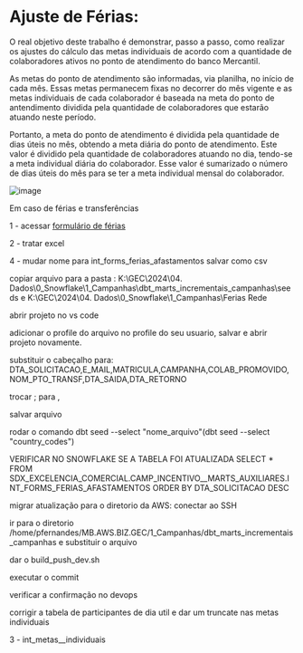 # Ajuste de Férias:

O real objetivo deste trabalho é demonstrar, passo a passo, como realizar os ajustes do cálculo das metas individuais de acordo com a quantidade de colaboradores ativos no ponto de atendimento do banco Mercantil.

As metas do ponto de atendimento são informadas, via planilha, no início de cada mês. Essas metas permanecem fixas no decorrer do mês vigente e as metas individuais de cada colaborador é baseada na meta do ponto de antendimento dividida pela quantidade de colaboradores que estarão atuando neste período.

Portanto, a meta do ponto de atendimento é dividida pela quantidade de dias úteis no mês, obtendo a meta diária do ponto de atendimento. Este valor é dividido pela quantidade de colaboradores atuando no dia, tendo-se a meta individual diária do colaborador. Esse valor é sumarizado o número de dias úteis do mês para se ter a meta individual mensal do colaborador. 

![image](https://github.com/Banco-Mercantil/adjust_vacation/assets/88452990/5a8dbb72-5650-4002-b171-619e6c4500e4)


Em caso de férias e transferências 

1 - acessar [formulário de férias](https://docs.google.com/forms/d/132G94v3b3_ARW8Av-g0MYTq718l9n01_tJnyntrgnvk/edit#responses)

2 - tratar excel

4 - mudar nome para int_forms_ferias_afastamentos salvar como csv

copiar arquivo para a pasta : K:\GEC\2024\04. Dados\0_Snowflake\1_Campanhas\dbt_marts_incrementais_campanhas\seeds e K:\GEC\2024\04. Dados\0_Snowflake\1_Campanhas\Ferias Rede

abrir projeto no vs code

adicionar o profile do arquivo no profile do seu usuario, salvar e abrir projeto novamente.

substituir o cabeçalho para: DTA_SOLICITACAO,E_MAIL,MATRICULA,CAMPANHA,COLAB_PROMOVIDO,NOM_PTO_TRANSF,DTA_SAIDA,DTA_RETORNO

trocar ; para ,

salvar arquivo

rodar o comando dbt seed --select "nome_arquivo"(dbt seed --select "country_codes")

VERIFICAR NO SNOWFLAKE SE A TABELA FOI ATUALIZADA SELECT * FROM SDX_EXCELENCIA_COMERCIAL.CAMP_INCENTIVO__MARTS_AUXILIARES.INT_FORMS_FERIAS_AFASTAMENTOS
ORDER BY DTA_SOLICITACAO DESC

migrar atualização para o diretorio da AWS: conectar ao SSH

ir para o diretorio /home/pfernandes/MB.AWS.BIZ.GEC/1_Campanhas/dbt_marts_incrementais_campanhas e substituir o arquivo

dar o build_push_dev.sh

executar o commit

verificar a confirmação no devops

corrigir a tabela de participantes de dia util e dar um truncate nas metas individuais

3 - int_metas__individuais




